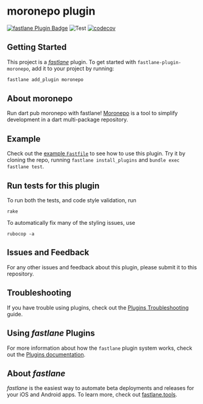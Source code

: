 # moronepo plugin

[![fastlane Plugin Badge](https://rawcdn.githack.com/fastlane/fastlane/master/fastlane/assets/plugin-badge.svg)](https://rubygems.org/gems/fastlane-plugin-moronepo)
![Test](https://github.com/meniga/fastlane-plugin-moronepo/workflows/Test/badge.svg)
[![codecov](https://codecov.io/gh/meniga/fastlane-plugin-moronepo/branch/master/graph/badge.svg)](https://codecov.io/gh/meniga/fastlane-plugin-moronepo)

## Getting Started

This project is a [_fastlane_](https://github.com/fastlane/fastlane) plugin. To get started with `fastlane-plugin-moronepo`, add it to your project by running:

```bash
fastlane add_plugin moronepo
```

## About moronepo

Run dart pub moronepo with fastlane!
[Moronepo](https://github.com/meniga/moronepo) is a tool to simplify development in a dart multi-package repository.
## Example

Check out the [example `Fastfile`](fastlane/Fastfile) to see how to use this plugin. Try it by cloning the repo, running `fastlane install_plugins` and `bundle exec fastlane test`.


## Run tests for this plugin

To run both the tests, and code style validation, run

```
rake
```

To automatically fix many of the styling issues, use
```
rubocop -a
```

## Issues and Feedback

For any other issues and feedback about this plugin, please submit it to this repository.

## Troubleshooting

If you have trouble using plugins, check out the [Plugins Troubleshooting](https://docs.fastlane.tools/plugins/plugins-troubleshooting/) guide.

## Using _fastlane_ Plugins

For more information about how the `fastlane` plugin system works, check out the [Plugins documentation](https://docs.fastlane.tools/plugins/create-plugin/).

## About _fastlane_

_fastlane_ is the easiest way to automate beta deployments and releases for your iOS and Android apps. To learn more, check out [fastlane.tools](https://fastlane.tools).
